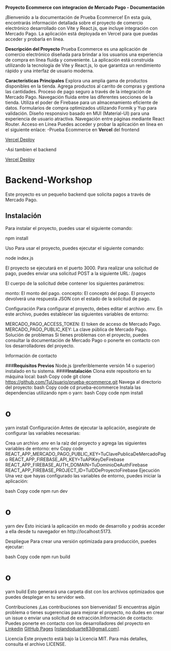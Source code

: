 **Proyecto Ecommerce con integracion de Mercado Pago - Documentación**

¡Bienvenido a la documentación de Prueba Ecommerce! En esta guía, encontrarás información detallada sobre el proyecto de comercio electrónico desarrollado con Vite y React.js, que incluye integración con Mercado Pago. La aplicación está deployada en Vercel para que puedas acceder y probarla en línea.

**Descripción del Proyecto**
Prueba Ecommerce es una aplicación de comercio electrónico diseñada para brindar a los usuarios una experiencia de compra en línea fluida y conveniente. La aplicación está construida utilizando la tecnología de Vite y React.js, lo que garantiza un rendimiento rápido y una interfaz de usuario moderna.

**Características Principales**
Explora una amplia gama de productos disponibles en la tienda.
Agrega productos al carrito de compras y gestiona las cantidades.
Proceso de pago seguro a través de la integración de Mercado Pago.
Navegación fluida entre las diferentes secciones de la tienda.
Utiliza el poder de Firebase para un almacenamiento eficiente de datos.
Formularios de compra optimizados utilizando Formik y Yup para validación.
Diseño responsivo basado en MUI (Material-UI) para una experiencia de usuario atractiva.
Navegación entre páginas mediante React Router.
Acceso en Línea
Puedes acceder y probar la aplicación en línea en el siguiente enlace: 
-Prueba Ecommerce en **Vercel** del frontend

[Vercel Deploy](https://workshop-ecommerce-five.vercel.app/)

-Asi tambien el backend 

[Vercel Deploy](https://backend-worshop.vercel.app/)
# Backend-Workshop

Este proyecto es un pequeño backend que solicita pagos a través de Mercado Pago.

## Instalación

Para instalar el proyecto, puedes usar el siguiente comando:

npm install

Uso
Para usar el proyecto, puedes ejecutar el siguiente comando:

node index.js

El proyecto se ejecutará en el puerto 3000. Para realizar una solicitud de pago, puedes enviar una solicitud POST a la siguiente URL:
/pagos

El cuerpo de la solicitud debe contener los siguientes parámetros:

monto: El monto del pago.
concepto: El concepto del pago.
El proyecto devolverá una respuesta JSON con el estado de la solicitud de pago.

Configuración
Para configurar el proyecto, debes editar el archivo .env. En este archivo, puedes establecer las siguientes variables de entorno:

MERCADO_PAGO_ACCESS_TOKEN: El token de acceso de Mercado Pago.
MERCADO_PAGO_PUBLIC_KEY: La clave pública de Mercado Pago.
Solución de problemas
Si tienes problemas con el proyecto, puedes consultar la documentación de Mercado Pago o ponerte en contacto con los desarrolladores del proyecto.

Información de contacto

###**Requisitos Previos**
Node.js (preferiblemente versión 14 o superior) instalado en tu sistema.
####**Instalación**
Clona este repositorio en tu máquina local:
bash
Copy code
git clone https://github.com/TuUsuario/prueba-ecommerce.git
Navega al directorio del proyecto:
bash
Copy code
cd prueba-ecommerce
Instala las dependencias utilizando npm o yarn:
bash
Copy code
npm install
# o
yarn install
Configuración
Antes de ejecutar la aplicación, asegúrate de configurar las variables necesarias:

Crea un archivo .env en la raíz del proyecto y agrega las siguientes variables de entorno:
env
Copy code
REACT_APP_MERCADO_PAGO_PUBLIC_KEY=TuClavePublicaDeMercadoPago
REACT_APP_FIREBASE_API_KEY=TuAPIKeyDeFirebase
REACT_APP_FIREBASE_AUTH_DOMAIN=TuDominioDeAuthFirebase
REACT_APP_FIREBASE_PROJECT_ID=TuIDDeProyectoFirebase
Ejecución
Una vez que hayas configurado las variables de entorno, puedes iniciar la aplicación:

bash
Copy code
npm run dev
# o
yarn dev
Esto iniciará la aplicación en modo de desarrollo y podrás acceder a ella desde tu navegador en http://localhost:5173.

Despliegue
Para crear una versión optimizada para producción, puedes ejecutar:

bash
Copy code
npm run build
# o
yarn build
Esto generará una carpeta dist con los archivos optimizados que puedes desplegar en tu servidor web.

Contribuciones
¡Las contribuciones son bienvenidas! Si encuentras algún problema o tienes sugerencias para mejorar el proyecto, no dudes en crear un issue o enviar una solicitud de extracción.Información de contacto: Puedes ponerte en contacto con los desarrolladores del proyecto en 
[Linkedin](https://www.linkedin.com/in/rolando-ramon-duarte-93116b17a/)
[GitHub Pages](https://github.com/Rolando-Du/)
[rolandoduarte83@gmail.com].

Licencia
Este proyecto está bajo la Licencia MIT. Para más detalles, consulta el archivo LICENSE.
